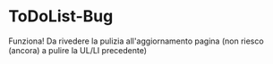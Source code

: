 # ToDoList-Bug
Funziona! 
Da rivedere la pulizia all'aggiornamento pagina (non riesco (ancora) a pulire la UL/LI precedente)
